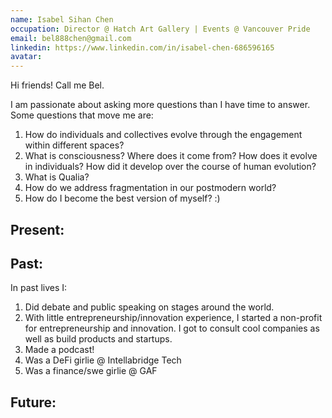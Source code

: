 ```yaml
---
name: Isabel Sihan Chen
occupation: Director @ Hatch Art Gallery | Events @ Vancouver Pride
email: bel888chen@gmail.com
linkedin: https://www.linkedin.com/in/isabel-chen-686596165
avatar:
---
```


Hi friends! Call me Bel.

I am passionate about asking more questions than I have time to answer. Some questions that move me are:

1. How do individuals and collectives evolve through the engagement within different spaces?
2. What is consciousness? Where does it come from? How does it evolve in individuals? How did it develop over the course of human evolution?
3. What is Qualia?
4. How do we address fragmentation in our postmodern world?
5. How do I become the best version of myself? :)

## Present:

## Past:

In past lives I:

1. Did debate and public speaking on stages around the world.
2. With little entrepreneurship/innovation experience, I started a non-profit for entrepreneurship and innovation. I got to consult cool companies as well as build products and startups.
3. Made a podcast!
4. Was a DeFi girlie @ Intellabridge Tech
5. Was a finance/swe girlie @ GAF

## Future:
